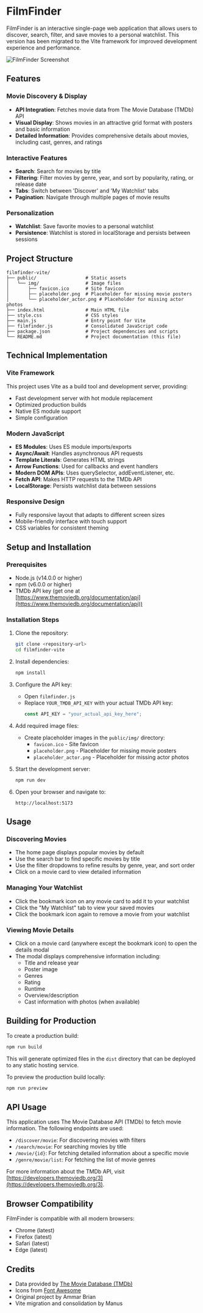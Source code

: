# FilmFinder


FilmFinder is an interactive single-page web application that allows users to discover, search, filter, and save movies to a personal watchlist. This version has been migrated to the Vite framework for improved development experience and performance.

![FilmFinder Screenshot](public/img/screenshot.png) <!-- Add a screenshot when available -->

## Features

### Movie Discovery & Display
- **API Integration**: Fetches movie data from The Movie Database (TMDb) API
- **Visual Display**: Shows movies in an attractive grid format with posters and basic information
- **Detailed Information**: Provides comprehensive details about movies, including cast, genres, and ratings

### Interactive Features
- **Search**: Search for movies by title
- **Filtering**: Filter movies by genre, year, and sort by popularity, rating, or release date
- **Tabs**: Switch between 'Discover' and 'My Watchlist' tabs
- **Pagination**: Navigate through multiple pages of movie results

### Personalization
- **Watchlist**: Save favorite movies to a personal watchlist
- **Persistence**: Watchlist is stored in localStorage and persists between sessions

## Project Structure

```
filmfinder-vite/
├── public/                  # Static assets
│   └── img/                 # Image files
│       ├── favicon.ico      # Site favicon
│       ├── placeholder.png  # Placeholder for missing movie posters
│       └── placeholder_actor.png # Placeholder for missing actor photos
├── index.html               # Main HTML file
├── style.css                # CSS styles
├── main.js                  # Entry point for Vite
├── filmfinder.js            # Consolidated JavaScript code
├── package.json             # Project dependencies and scripts
└── README.md                # Project documentation (this file)
```

## Technical Implementation

### Vite Framework
This project uses Vite as a build tool and development server, providing:
- Fast development server with hot module replacement
- Optimized production builds
- Native ES module support
- Simple configuration

### Modern JavaScript
- **ES Modules**: Uses ES module imports/exports
- **Async/Await**: Handles asynchronous API requests
- **Template Literals**: Generates HTML strings
- **Arrow Functions**: Used for callbacks and event handlers
- **Modern DOM APIs**: Uses querySelector, addEventListener, etc.
- **Fetch API**: Makes HTTP requests to the TMDb API
- **LocalStorage**: Persists watchlist data between sessions

### Responsive Design
- Fully responsive layout that adapts to different screen sizes
- Mobile-friendly interface with touch support
- CSS variables for consistent theming

## Setup and Installation

### Prerequisites
- Node.js (v14.0.0 or higher)
- npm (v6.0.0 or higher)
- TMDb API key (get one at [https://www.themoviedb.org/documentation/api](https://www.themoviedb.org/documentation/api))

### Installation Steps

1. Clone the repository:
   ```bash
   git clone <repository-url>
   cd filmfinder-vite
   ```

2. Install dependencies:
   ```bash
   npm install
   ```

3. Configure the API key:
   - Open `filmfinder.js`
   - Replace `YOUR_TMDB_API_KEY` with your actual TMDb API key:
     ```javascript
     const API_KEY = "your_actual_api_key_here";
     ```

4. Add required image files:
   - Create placeholder images in the `public/img/` directory:
     - `favicon.ico` - Site favicon
     - `placeholder.png` - Placeholder for missing movie posters
     - `placeholder_actor.png` - Placeholder for missing actor photos

5. Start the development server:
   ```bash
   npm run dev
   ```

6. Open your browser and navigate to:
   ```
   http://localhost:5173
   ```

## Usage

### Discovering Movies
- The home page displays popular movies by default
- Use the search bar to find specific movies by title
- Use the filter dropdowns to refine results by genre, year, and sort order
- Click on a movie card to view detailed information

### Managing Your Watchlist
- Click the bookmark icon on any movie card to add it to your watchlist
- Click the "My Watchlist" tab to view your saved movies
- Click the bookmark icon again to remove a movie from your watchlist

### Viewing Movie Details
- Click on a movie card (anywhere except the bookmark icon) to open the details modal
- The modal displays comprehensive information including:
  - Title and release year
  - Poster image
  - Genres
  - Rating
  - Runtime
  - Overview/description
  - Cast information with photos (when available)

## Building for Production

To create a production build:

```bash
npm run build
```

This will generate optimized files in the `dist` directory that can be deployed to any static hosting service.

To preview the production build locally:

```bash
npm run preview
```

## API Usage

This application uses The Movie Database API (TMDb) to fetch movie information. The following endpoints are used:

- `/discover/movie`: For discovering movies with filters
- `/search/movie`: For searching movies by title
- `/movie/{id}`: For fetching detailed information about a specific movie
- `/genre/movie/list`: For fetching the list of movie genres

For more information about the TMDb API, visit [https://developers.themoviedb.org/3](https://developers.themoviedb.org/3).

## Browser Compatibility

FilmFinder is compatible with all modern browsers:
- Chrome (latest)
- Firefox (latest)
- Safari (latest)
- Edge (latest)

## Credits

- Data provided by [The Movie Database (TMDb)](https://www.themoviedb.org)
- Icons from [Font Awesome](https://fontawesome.com/)
- Original project by Ammar Brian
- Vite migration and consolidation by Manus
#